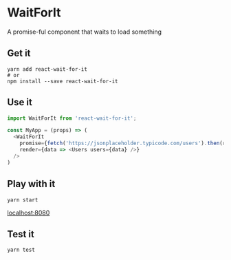 # WaitForIt

A promise-ful component that waits to load something

## Get it

```
yarn add react-wait-for-it
# or
npm install --save react-wait-for-it
```

## Use it

```javascript
import WaitForIt from 'react-wait-for-it';

const MyApp = (props) => (
  <WaitForIt
    promise={fetch('https://jsonplaceholder.typicode.com/users').then(r => r.json())}
    render={data => <Users users={data} />}
  />
)
```

## Play with it

```
yarn start
```

[localhost:8080](http://localhost:8080)

## Test it

```
yarn test
```
